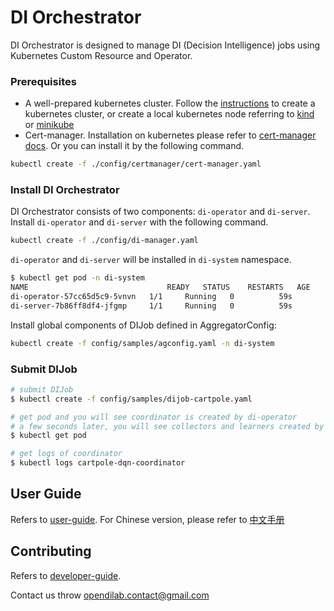 # DI Orchestrator
DI Orchestrator is designed to manage DI (Decision Intelligence) jobs using Kubernetes Custom Resource and Operator. 

### Prerequisites
- A well-prepared kubernetes cluster. Follow the [instructions](https://kubernetes.io/docs/setup/production-environment/tools/kubeadm/create-cluster-kubeadm/) to create a kubernetes cluster, or create a local kubernetes node referring to [kind](https://kind.sigs.k8s.io/docs/user/quick-start/) or [minikube](https://minikube.sigs.k8s.io/docs/start/)
- Cert-manager. Installation on kubernetes please refer to [cert-manager docs](https://cert-manager.io/docs/installation/kubernetes/). Or you can install it by the following command.
```bash
kubectl create -f ./config/certmanager/cert-manager.yaml
```

### Install DI Orchestrator
DI Orchestrator consists of two components: `di-operator` and `di-server`. Install `di-operator` and `di-server` with the following command.
```bash
kubectl create -f ./config/di-manager.yaml
```

`di-operator` and `di-server` will be installed in `di-system` namespace. 
```bash
$ kubectl get pod -n di-system
NAME                               READY   STATUS    RESTARTS   AGE
di-operator-57cc65d5c9-5vnvn   1/1     Running   0          59s
di-server-7b86ff8df4-jfgmp     1/1     Running   0          59s
```

Install global components of DIJob defined in AggregatorConfig:
```bash
kubectl create -f config/samples/agconfig.yaml -n di-system
```
### Submit DIJob
```bash
# submit DIJob
$ kubectl create -f config/samples/dijob-cartpole.yaml

# get pod and you will see coordinator is created by di-operator
# a few seconds later, you will see collectors and learners created by di-server
$ kubectl get pod

# get logs of coordinator
$ kubectl logs cartpole-dqn-coordinator
```

## User Guide
Refers to [user-guide](./docs/architecture.md). For Chinese version, please refer to [中文手册](./docs/architecture-cn.md)

## Contributing
Refers to [developer-guide](./docs/developer-guide.md). 

Contact us throw <opendilab.contact@gmail.com>

